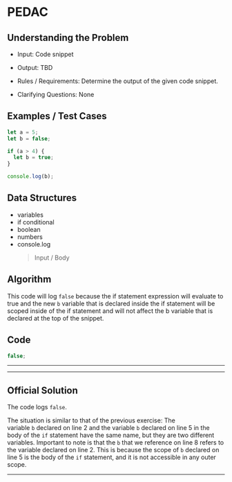 # PEDAC

## Understanding the Problem

- Input:
  Code snippet

- Output:
  TBD

- Rules / Requirements:
  Determine the output of the given code snippet.

- Clarifying Questions:
  None

## Examples / Test Cases

```js
let a = 5;
let b = false;

if (a > 4) {
  let b = true;
}

console.log(b);
```

## Data Structures

- variables
- if conditional
- boolean
- numbers
- console.log
  > Input / Body

## Algorithm

This code will log `false` because the if statement expression will evaluate to true and the new `b` variable that is declared inside the if statement will be scoped inside of the if statement and will not affect the b variable that is declared at the top of the snippet.

## Code

```js
false;
```

---

---

## Official Solution

The code logs `false`.

The situation is similar to that of the previous exercise: The variable `b` declared on line 2 and the variable `b` declared on line 5 in the body of the `if` statement have the same name, but they are two different variables. Important to note is that the `b` that we reference on line 8 refers to the variable declared on line 2. This is because the scope of `b` declared on line 5 is the body of the `if` statement, and it is not accessible in any outer scope.

---
